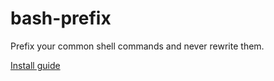 # bash-prefix
Prefix your common shell commands and never rewrite them.

[Install guide](http://hitlinux.com/2016/02/12/prefix_your_common_shell_commands/)
